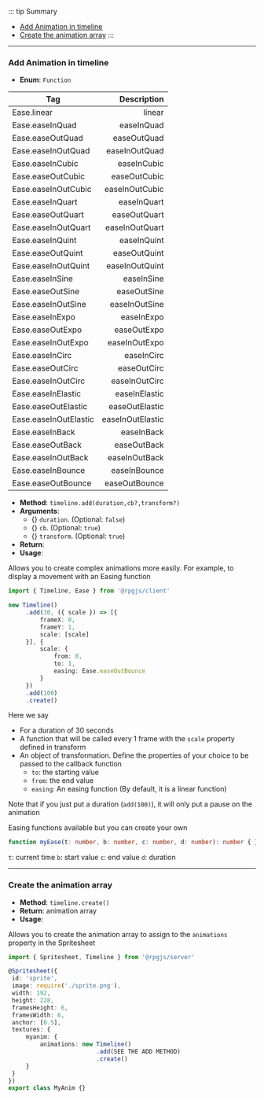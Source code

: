 ::: tip Summary
- [Add Animation in timeline](#add-animation-in-timeline)
- [Create the animation array](#create-the-animation-array)
:::
---
### Add Animation in timeline
- **Enum**: `Function`

| Tag           | Description |
| ------------- |------------:|
| Ease.linear | linear |
| Ease.easeInQuad | easeInQuad |
| Ease.easeOutQuad | easeOutQuad |
| Ease.easeInOutQuad | easeInOutQuad |
| Ease.easeInCubic | easeInCubic |
| Ease.easeOutCubic | easeOutCubic |
| Ease.easeInOutCubic | easeInOutCubic |
| Ease.easeInQuart | easeInQuart |
| Ease.easeOutQuart | easeOutQuart |
| Ease.easeInOutQuart | easeInOutQuart |
| Ease.easeInQuint | easeInQuint |
| Ease.easeOutQuint | easeOutQuint |
| Ease.easeInOutQuint | easeInOutQuint |
| Ease.easeInSine | easeInSine |
| Ease.easeOutSine | easeOutSine |
| Ease.easeInOutSine | easeInOutSine |
| Ease.easeInExpo | easeInExpo |
| Ease.easeOutExpo | easeOutExpo |
| Ease.easeInOutExpo | easeInOutExpo |
| Ease.easeInCirc | easeInCirc |
| Ease.easeOutCirc | easeOutCirc |
| Ease.easeInOutCirc | easeInOutCirc |
| Ease.easeInElastic | easeInElastic |
| Ease.easeOutElastic | easeOutElastic |
| Ease.easeInOutElastic | easeInOutElastic |
| Ease.easeInBack | easeInBack |
| Ease.easeOutBack | easeOutBack |
| Ease.easeInOutBack | easeInOutBack |
| Ease.easeInBounce | easeInBounce |
| Ease.easeOutBounce | easeOutBounce |
- **Method**: `timeline.add(duration,cb?,transform?)`
- **Arguments**:
    - {<Type type='number' />} `duration`.  (Optional: `false`)
    - {<Type type=' (obj?: number, time?: number) =&gt; TransformOptions[] ' />} `cb`.  (Optional: `true`)
    - {<Type type=' [property: string]: { to:number, from: number: easing?: Function } ' />} `transform`.  (Optional: `true`)
- **Return**: <Type type=' <a href="/classes/spritesheet.html#create-animation-with-timeline-system">Timeline</a>' />   
- **Usage**:


Allows you to create complex animations more easily. For example, to display a movement with an Easing function

```ts
import { Timeline, Ease } from '@rpgjs/client'

new Timeline()
     .add(30, ({ scale }) => [{
         frameX: 0,
         frameY: 1,
         scale: [scale]
     }], {
         scale: {
             from: 0,
             to: 1,
             easing: Ease.easeOutBounce
         }
     })
     .add(100)
     .create()
```

Here we say

- For a duration of 30 seconds
- A function that will be called every 1 frame with the `scale` property defined in transform
- An object of transformation. Define the properties of your choice to be passed to the callback function
     - `to`: the starting value
     - `from`: the end value
     - `easing`: An easing function (By default, it is a linear function)

Note that if you just put a duration (`add(100)`), it will only put a pause on the animation

Easing functions available but you can create your own

```ts
function myEase(t: number, b: number, c: number, d: number): number { }
```

`t`: current time
`b`: start value
`c`: end value
`d`: duration


---
### Create the animation array
- **Method**: `timeline.create()`
- **Return**: <Type type='FrameOptions[][]' />  animation array 
- **Usage**:


Allows you to create the animation array to assign to the `animations` property in the Spritesheet

```ts
import { Spritesheet, Timeline } from '@rpgjs/server'

@Spritesheet({
 id: 'sprite',
 image: require('./sprite.png'),
 width: 192,
 height: 228,
 framesHeight: 6,
 framesWidth: 6,
 anchor: [0.5],
 textures: {
     myanim: {
         animations: new Timeline()
                         .add(SEE THE ADD METHOD)
                         .create()    
     }   
 }
})
export class MyAnim {}
```

